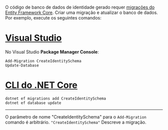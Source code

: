 O código de banco de dados de identidade gerado requer [migrações do Entity Framework Core](/ef/core/managing-schemas/migrations/). Criar uma migração e atualizar o banco de dados. Por exemplo, execute os seguintes comandos:

# <a name="visual-studiotabvisual-studio"></a>[Visual Studio](#tab/visual-studio)

No Visual Studio **Package Manager Console**:

```PMC
Add-Migration CreateIdentitySchema
Update-Database
```

# <a name="net-core-clitabnetcore-cli"></a>[CLI do .NET Core](#tab/netcore-cli)

```cli
dotnet ef migrations add CreateIdentitySchema
dotnet ef database update
```

------

O parâmetro de nome "CreateIdentitySchema" para o `Add-Migration` comando é arbitrário. `"CreateIdentitySchema"` Descreve a migração.